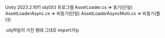 Unity 2023.2.10f1 
obj리더 프로그램 
AssetLoader.cs           => 동기(단일)
AssetLoaderAsync.cs      => 비동기(단일)
AssetLoaderAsyncMulti.cs => 비동기(폴더)

.obj파일이 가진 형태 그대로 import가능 
